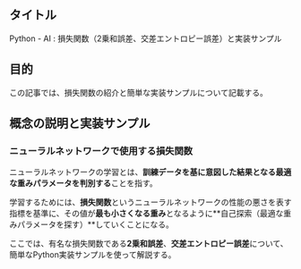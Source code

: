## タイトル
Python - AI : 損失関数（2乗和誤差、交差エントロピー誤差）と実装サンプル

## 目的
この記事では、損失関数の紹介と簡単な実装サンプルについて記載する。

## 概念の説明と実装サンプル
### ニューラルネットワークで使用する損失関数
ニューラルネットワークの学習とは、**訓練データを基に意図した結果となる最適な重みパラメータを判別する**ことを指す。

学習するためには、**損失関数**というニューラルネットワークの性能の悪さを表す指標を基準に、その値が**最も小さくなる重み**となるように**自己探索（最適な重みパラメータを探す）**していくことになる。

ここでは、有名な損失関数である**2乗和誤差**、**交差エントロピー誤差**について、簡単なPython実装サンプルを使って解説する。
